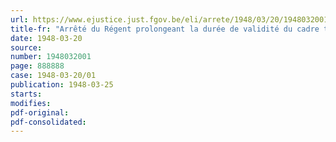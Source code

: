 ```yaml
---
url: https://www.ejustice.just.fgov.be/eli/arrete/1948/03/20/1948032001/justel
title-fr: "Arrêté du Régent prolongeant la durée de validité du cadre temporaire du bureau de mécanographie fixé par l'arrêté du Régent du 26 juin 1947"
date: 1948-03-20
source:
number: 1948032001
page: 888888
case: 1948-03-20/01
publication: 1948-03-25
starts:
modifies:
pdf-original:
pdf-consolidated:
---
```


